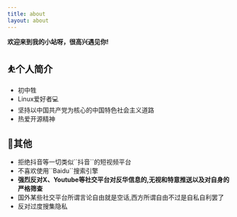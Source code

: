 ```yaml
---
title: about
layout: about
---
```

__欢迎来到我的小站呀，很高兴遇见你!__
## ⛹个人简介
<ul>
  <li>初中牲</li>
  <li>Linux爱好者💻</li>
  <li>坚持以中国共产党为核心的中国特色社会主义道路</li>
  <li>热爱开源精神</li>
</ul>

## 🤝其他
<ul>
  <li>拒绝抖音等一切类似``抖音``的短视频平台</li>
  <li>不喜欢使用``Baidu``搜索引擎</li>
  <li><strong>强烈反对X、Youtube等社交平台对反华信息的,无视和特意推送以及对自身的严格筛查</strong></li>
  <li>国外某些社交平台所谓言论自由就是空话,西方所谓自由不过是自私自利罢了</li>
  <li>反对过度搜集隐私</li>
</ul>